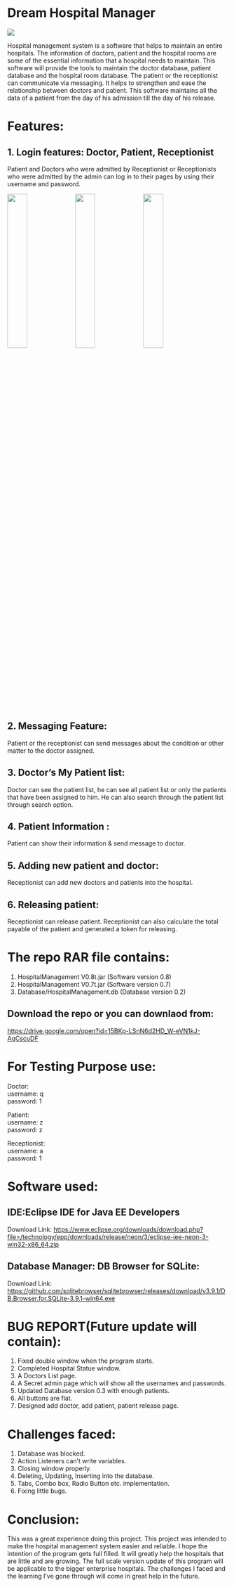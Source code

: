# Dream Hospital Manager

<img src="https://i.ibb.co/f4tyGj3/hospis-Collage.jpg">

Hospital management system is a software that helps to maintain an entire hospitals. The information of doctors, patient and the hospital rooms are some of the essential information that a hospital needs to maintain. This software will provide the tools to maintain the doctor database, patient database and the hospital room database. The patient or the receptionist can communicate via messaging. It helps to strengthen and ease the relationship between doctors and patient. This software maintains all the data of a patient from the day of his admission till the day of his release. 


# Features:
## 1.	Login features: Doctor, Patient, Receptionist
Patient and Doctors who were admitted by Receptionist or Receptionists who were admitted by the admin can log in to their pages by using their username and password.



<img src="https://i.ibb.co/BzsGyZp/Hospis-login-1.png" width="30%"></img> 
<img src="https://i.ibb.co/1fMv3XW/Hospis-login-2.png" width="30%"></img> 
<img src="https://i.ibb.co/MM3dJJ3/Hospis-login-3.png" width="30%"></img> 



## 2.	Messaging Feature:
Patient or the receptionist can send messages about the condition or other matter to the doctor assigned. 

## 3.	Doctor’s My Patient list:
Doctor can see the patient list, he can see all patient list or only the patients that have been assigned to him. He can also search through the patient list through search option.

## 4.	Patient Information :
Patient can show their information  & send message to doctor.

## 5.	Adding new patient and doctor:
Receptionist can add new doctors and patients into the hospital. 

## 6.	Releasing patient: 
Receptionist can release patient. Receptionist can also calculate the total payable of the patient and generated a token for releasing.


# The repo RAR file contains:

1. HospitalManagement V0.8t.jar (Software version 0.8)
2. HospitalManagement V0.7t.jar (Software version 0.7)
3. Database/HospitalManagement.db (Database version 0.2)

## Download the repo or you can downlaod from:
https://drive.google.com/open?id=15BKp-LSnN6d2HD_W-eVN1kJ-AqCscuDF

# For Testing Purpose use:
Doctor: <br>
username: q <br>
password: 1 <br>

Patient: <br>
username: z <br>
password: z <br>

Receptionist: <br>
username: a <br>
password: 1 <br>

# Software used:
## IDE:Eclipse IDE for Java EE Developers

Download Link:
https://www.eclipse.org/downloads/download.php?file=/technology/epp/downloads/release/neon/3/eclipse-jee-neon-3-win32-x86_64.zip 

## Database Manager: DB Browser for SQLite: 
Download Link:
https://github.com/sqlitebrowser/sqlitebrowser/releases/download/v3.9.1/DB.Browser.for.SQLite-3.9.1-win64.exe


# BUG REPORT(Future update will contain):
1. Fixed double window when the program starts.
2. Completed Hospital Statue window.
3. A Doctors List page.
4. A Secret admin page which will show all the usernames and passwords.
5. Updated Database version 0.3 with enough patients. 
6. All buttons are flat.
7. Designed add doctor, add patient, patient release page.

# Challenges faced:
1.	Database was blocked.
2.	Action Listeners can’t write variables.
3.	Closing window properly.
4.	Deleting, Updating, Inserting into the database.
5.	Tabs, Combo box, Radio Button etc. implementation.
6.	Fixing little bugs. 

# Conclusion:
This was a great experience doing this project. This project was intended to make the hospital management system easier and reliable. I hope the intention of the program gets full filled. It will greatly help the hospitals that are little and are growing. The full scale version update of this program will be applicable to the bigger enterprise hospitals. The challenges I faced and the learning I’ve gone through will come in great help in the future. 
